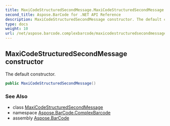 ```yaml
---
title: MaxiCodeStructuredSecondMessage.MaxiCodeStructuredSecondMessage
second_title: Aspose.BarCode for .NET API Reference
description: MaxiCodeStructuredSecondMessage constructor. The default constructor
type: docs
weight: 10
url: /net/aspose.barcode.complexbarcode/maxicodestructuredsecondmessage/maxicodestructuredsecondmessage/
---
```

## MaxiCodeStructuredSecondMessage constructor

The default constructor.

```csharp
public MaxiCodeStructuredSecondMessage()
```

### See Also

* class [MaxiCodeStructuredSecondMessage](../)
* namespace [Aspose.BarCode.ComplexBarcode](../../../aspose.barcode.complexbarcode/)
* assembly [Aspose.BarCode](../../../)


